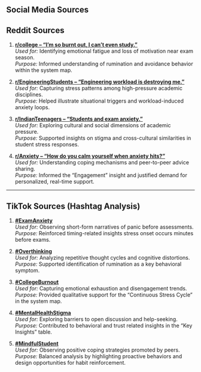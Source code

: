 ## Social Media Sources


## Reddit Sources

1. [**r/college – “I’m so burnt out, I can’t even study.”**](https://www.reddit.com/r/college/s/LfpJcCK4fI)  
   *Used for:* Identifying emotional fatigue and loss of motivation near exam season.  
   *Purpose:* Informed understanding of rumination and avoidance behavior within the system map.

2. [**r/EngineeringStudents – “Engineering workload is destroying me.”**](https://www.reddit.com/r/EngineeringStudents/s/lscxQxvE6T)  
   *Used for:* Capturing stress patterns among high-pressure academic disciplines.  
   *Purpose:* Helped illustrate situational triggers and workload-induced anxiety loops.

3. [**r/IndianTeenagers – “Students and exam anxiety.”**](https://www.reddit.com/r/IndianTeenagers/s/tFrm9UfqX7)  
   *Used for:* Exploring cultural and social dimensions of academic pressure.  
   *Purpose:* Supported insights on stigma and cross-cultural similarities in student stress responses.

4. [**r/Anxiety – “How do you calm yourself when anxiety hits?”**](https://www.reddit.com/r/Anxiety/s/YwayfFnQLZ)  
   *Used for:* Understanding coping mechanisms and peer-to-peer advice sharing.  
   *Purpose:* Informed the “Engagement” insight and justified demand for personalized, real-time support.

---

## TikTok Sources (Hashtag Analysis)

1. [**#ExamAnxiety**](https://www.tiktok.com/tag/examanxiety)  
   *Used for:* Observing short-form narratives of panic before assessments.  
   *Purpose:* Reinforced timing-related insights stress onset occurs minutes before exams.

2. [**#Overthinking**](https://www.tiktok.com/tag/overthinking)  
   *Used for:* Analyzing repetitive thought cycles and cognitive distortions.  
   *Purpose:* Supported identification of rumination as a key behavioral symptom.

3. [**#CollegeBurnout**](https://www.tiktok.com/tag/collegeburnout)  
   *Used for:* Capturing emotional exhaustion and disengagement trends.  
   *Purpose:* Provided qualitative support for the “Continuous Stress Cycle” in the system map.

4. [**#MentalHealthStigma**](https://www.tiktok.com/tag/mentalhealthstigma)  
   *Used for:* Exploring barriers to open discussion and help-seeking.  
   *Purpose:* Contributed to behavioral and trust related insights in the “Key Insights” table.

5. [**#MindfulStudent**](https://www.tiktok.com/tag/mindfulstudent)  
   *Used for:* Observing positive coping strategies promoted by peers.  
   *Purpose:* Balanced analysis by highlighting proactive behaviors and design opportunities for habit reinforcement.

